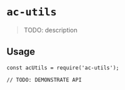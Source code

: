 # `ac-utils`

> TODO: description

## Usage

```
const acUtils = require('ac-utils');

// TODO: DEMONSTRATE API
```
